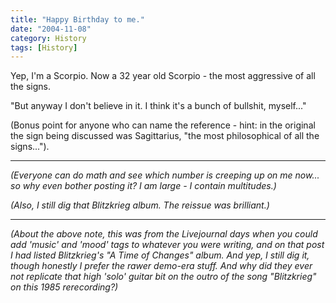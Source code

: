 ```yaml
---
title: "Happy Birthday to me."
date: "2004-11-08"
category: History
tags: [History]
---
```


Yep, I'm a Scorpio. Now a 32 year old Scorpio - the most aggressive of all the signs.

"But anyway I don't believe in it. I think it's a bunch of bullshit, myself..."

(Bonus point for anyone who can name the reference - hint: in the original the sign being discussed was Sagittarius, "the most philosophical of all the signs...").

---

_(Everyone can do math and see which number is creeping up on me now... so why even bother posting it? I am large - I contain multitudes.)_

_(Also, I still dig that Blitzkrieg album. The reissue was brilliant.)_

---

_(About the above note, this was from the Livejournal days when you could add 'music' and 'mood' tags to whatever you were writing, and on that post I had listed Blitzkrieg's "A Time of Changes" album. And yep, I still dig it, though honestly I prefer the rawer demo-era stuff. And why did they ever not replicate that high 'solo' guitar bit on the outro of the song "Blitzkrieg" on this 1985 rerecording?)_


